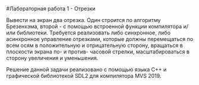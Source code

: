 #Лабораторная работа 1 - Отрезки

Вывести на экран два отрезка. Один строится по алгоритму Брезенхэма, второй - с помощью встроенной функции компилятора и/или библиотеки. Требуется реализовать либо синхронное, либо асинхронное управление отрезками, которые должны перемещаться по всем осям в положительную и отрицательную сторону, вращаться в плоскости экрана по- и против- часовой стрелки, масштабироваться в сторону увеличения и уменьшения. 

Решение данной задачи реализовано с помощью языка С++ и графической библиотекой SDL2 для компилятора MVS 2019. 
